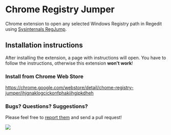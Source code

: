 # Chrome Registry Jumper
Chrome extension to open any selected Windows Registry path in Regedit using [Sysinternals RegJump](https://technet.microsoft.com/en-us/sysinternals/bb963880.aspx).

## Installation instructions

After installing the extension, a page with instructions will open. You have to follow the instructions, otherwise this extension **won't work**!

### Install from Chrome Web Store
https://chrome.google.com/webstore/detail/chome-registry-jumper/ihjgnaklogcickonfphakiihgjpkdheh

### Bugs? Questions? Suggestions?

Please feel free to [report them](../../issues) and send a pull request!

![](http://i.imgur.com/U6PJlH8.gif)
